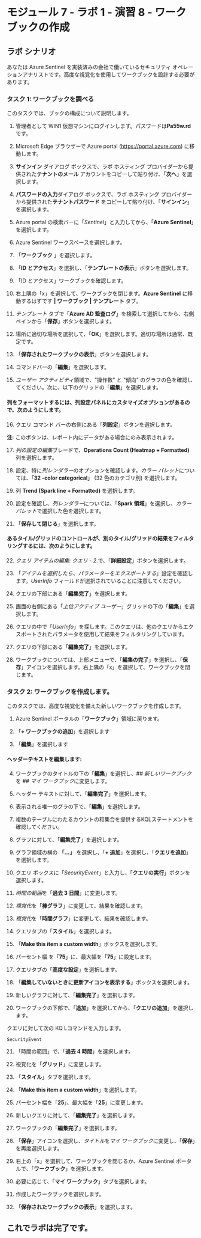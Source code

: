 ﻿# モジュール 7 - ラボ 1 - 演習 8 - ワークブックの作成

## ラボ シナリオ

あなたは Azure Sentinel を実装済みの会社で働いているセキュリティ オペレーションアナリストです。高度な視覚化を使用してワークブックを設計する必要があります。

### タスク 1: ワークブックを調べる

このタスクでは、ブックの構成について説明します。

1. 管理者として WIN1 仮想マシンにログインします。パスワードは**Pa55w.rd** です。  

2. Microsoft Edge ブラウザーで Azure portal (https://portal.azure.com) に移動します。

3. **サインイン** ダイアログ ボックスで、ラボ ホスティング プロバイダーから提供された**テナントのメール** アカウントをコピーして貼り付け、「**次へ**」を選択します。

4. **パスワードの入力**ダイアログ ボックスで、ラボ ホスティング プロバイダーから提供された**テナントパスワード** をコピーして貼り付け、「**サインイン**」を選択します。

5. Azure portal の検索バーに「*Sentinel*」と入力してから、「**Azure Sentinel**」を選択します。

6. Azure Sentinel ワークスペースを選択します。

7. 「**ワークブック** 」を選択します。

8. 「**ID とアクセス**」を選択し、「**テンプレートの表示**」ボタンを選択します。

9. 「ID とアクセス」ワークブックを確認します。

10. 右上隅の「x」を選択して、ワークブックを閉じます。**Azure Sentinel** に移動するはずです **| ワークブック | テンプレート** タブ。

11. *テンプレート* タブで「**Azure AD 監査ログ**」を検索して選択してから、右側ペインから「**保存**」ボタンを選択します。 

12. 場所に適切な場所を選択して、「**OK**」を選択します。適切な場所は通常、既定です。

13. 「**保存されたワークブックの表示**」ボタンを選択します。

14. コマンドバーの「**編集**」を選択します。

15. *ユーザー アクティビティ*領域で、"操作数" と "傾向" のグラフの色を確認してください。次に、以下のグリッドの「**編集**」を選択します。

#### 列をフォーマットするには、列設定パネルにカスタマイズオプションがあるので、次のようにします。

16. クエリ コマンド バーの右側にある「**列設定**」ボタンを選択します。

**注:** このボタンは、レポート内にデータがある場合にのみ表示されます。

17. *列の設定の編集*ブレードで、**Operations Count (Heatmap + Formatted)** 列を選択します。

18. 設定、特に*列レンダラー*のオプションを確認します。*カラー パレット*については、「**32 -color categorical**」 (32 色のカテゴリ別) を選択します。

19. 列 **Trend (Spark line + Formatted)** を選択します。

20. 設定を確認し、*列レンダラー*については、「**Spark 領域**」を選択し、*カラー パレット*で選択した色を選択します。

21. 「**保存して閉じる**」を選択します。

#### あるタイル/グリッドのコントロールが、別のタイル/グリッドの結果をフィルタリングするには、次のようにします。

22. *クエリ アイテムの編集: クエリ - 2*.で、「**詳細設定**」ボタンを選択します。

23. 「*アイテムを選択したら、パラメーターをエクスポートする*」設定を確認します。*UserInfo* フィールドが選択されていることに注意してください。

24. クエリの下部にある「**編集完了**」を選択します。

25. 画面の右側にある「*上位アクティブ ユーザー*」グリッドの下の「**編集**」を選択します。  

26. クエリの中で「*UserInfo*」を探します。このクエリは、他のクエリからエクスポートされたパラメータを使用して結果をフィルタリングしています。

27. クエリの下部にある「**編集完了**」を選択します。

28. ワークブックについては、上部メニューで、「**編集の完了**」を選択し、「**保存**」アイコンを選択します。右上隅の「x」を選択して、ワークブックを閉じます。

### タスク 2: ワークブックを作成します。

このタスクでは、高度な視覚化を備えた新しいワークブックを作成します。

1. Azure Sentinel ポータルの「**ワークブック**」領域に戻ります。

2. 「**+ ワークブックの追加**」を選択します

3. 「**編集**」を選択します

#### ヘッダーテキストを編集します:

4. ワークブックのタイトルの下の「**編集**」を選択し、*## 新しいワークブック* を *## マイ ワークブック*に変更します。

5. ヘッダー テキストに対して、「**編集完了**」を選択します。

6. 表示される唯一のグラの下で、「**編集**」を選択します。

7. 複数のテーブルにわたるカウントの和集合を提供するKQLステートメントを確認してください。

8. グラフに対して、「**編集完了**」を選択します。

9. グラフ領域の横の **「...」** を選択し、「**+ 追加**」を選択し、「**クエリを追加**」を選択します。

10. クエリ ボックスに「*SecurityEvent*」と入力し、「**クエリの実行**」ボタンを選択します。

11. *時間の範囲*を「**過去 3 日間**」に変更します。

12. *視覚化*を「**棒グラフ**」に変更して、結果を確認します。

13. *視覚化*を「**時間グラフ**」に変更して、結果を確認します。

14. クエリタブの「**スタイル**」を選択します。

15. 「**Make this item a custom width**」ボックスを選択します。

16. パーセント幅 を「**75**」に、最大幅を「**75**」に設定します。

17. クエリタブの「**高度な設定**」を選択します。

18. 「**編集していないときに更新アイコンを表示する**」ボックスを選択します。 

19. 新しいグラフに対して、「**編集完了**」を選択します。

20. ワークブックの下部で、「**追加**」を選択してから、「**クエリの追加**」を選択します。

クエリに対して次の KQ Lコマンドを入力します。

```
SecurityEvent
```

21. 「時間の範囲」で、「**過去 4 時間**」を選択します。

22. 視覚化を「**グリッド**」に変更します。

23. 「**スタイル**」タブを選択します。

24. 「**Make this item a custom width**」を選択します。

25. パーセント幅を「**25**」、最大幅を「**25**」に変更します。 

26. 新しいクエリに対して、「**編集完了**」を選択します。

27. ワークブックの「**編集完了**」を選択します。

28. 「**保存**」アイコンを選択し、*タイトル*を*マイ ワークブック*に変更し、「**保存**」を再度選択します。

29. 右上の「x」を選択して、ワークブックを閉じるか、Azure Sentinel ポータルで、「**ワークブック**」を選択します。

30. 必要に応じて、「**マイ ワークブック**」タブを選択します。

31. 作成したワークブックを選択します。

32. 「**保存されたワークブックの表示**」を選択します。

## これでラボは完了です。
